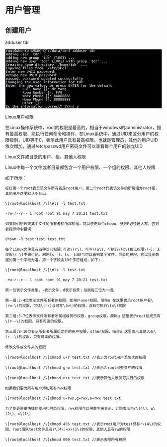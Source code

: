 # 用户管理

## 创建用户

adduser tdr

![](/Ubuntu14.04/assets/7_1.png)

Linux用户权限

在Linux操作系统中，root的权限是最高的，相当于windows的administrator，拥有最高权限，能执行任何命令和操作，在Linux系统中，通过UID来区分用户的权限级别，UID等于0，表示此用户具有最高权限，也就是管理员，其他的用户UID依次增加，通过/etc/passwd用户密码文件可以查看每个用户的独立UID

Linux文件或目录的用户、组、其他人权限

Linux中每一个文件或者目录都包含一个用户权限、一个组的权限、其他人权限

如下所示：

```
标红第一个root表示该文件所有者是root用户，第二个root代表该文件的所属组为root组，其他用户这里默认不标出。

\[root@localhost /\]\#ls -l test.txt

-rw-r--r-- 1 root root 91 may 7 20:21 test.txt

如果我们想改变某个文件的所有者和所属的组，可以使用命令chown，参数R必须是大写，否则会提示命令错误

chown -R test:test test.txt

每个Linux文件具有四种访问权限:可读\(r\)、可写\(w\)、可执行\(x\)和无权限\(-），无权限\(-\)不做讨论。利用ls -l、ls -ld命令可以看到某个文件、目录的权限，它以显示数据的第一个字段为准。第一个字段由10个字符组成，如下:

\[root@localhost /\]\#ls -l test.txt

-rw-r--r-- 1 root root 91 may 7 20:21 test.txt

第一位表示文件类型，-表示文件，d表示目录；后面每三位为一组。

第一组:2-4位表示文件所有者的权限，即用户user权限，简称u 在这里表示root用户有\(rw-\)的权限，可读\(r\)与可写\(w\)的权限，没有可执行\(x\)权限

第二组:5-7位表示文件所有者所属组成员的权限，group权限，简称g 这里表示root组成员有\(r--\)的权限，只有可读的权限。

第三组:8-10位表示所有者所属组之外的用户权限，other权限，简称o 这里表示其他人有\(r--\)的权限，只有可读的权限。

修改文件或文件夹的权限

\[root@localhost /\]chmod u+r test.txt //表示为root用户添加读的权限

\[root@localhost /\]chmod g-w test.txt //表示为root组去除写的权限 

\[root@localhost /\]chmod o+x test.txt //表示其他人添加可执行的权限

如果我们要为所有用户添加所有rwx权限

\[root@localhost /\]chmod u=rwx,g=rwx,o=rwx test.txt

为了能更简单快捷的使用和熟悉权限，rwx权限可以用数字来表示，分别表示为r\(4\)、w\(2\)、x\(1\)

\[root@localhost /\]chmod 456 test.txt //表示root用户对test具有r\(4\)的权限，root组队test文件具有r\(4\)+x\(1\)的权限，其他人具有rw的权限

\[root@localhost /\]chmod 000 test.txt //表示去除所有权限
```



